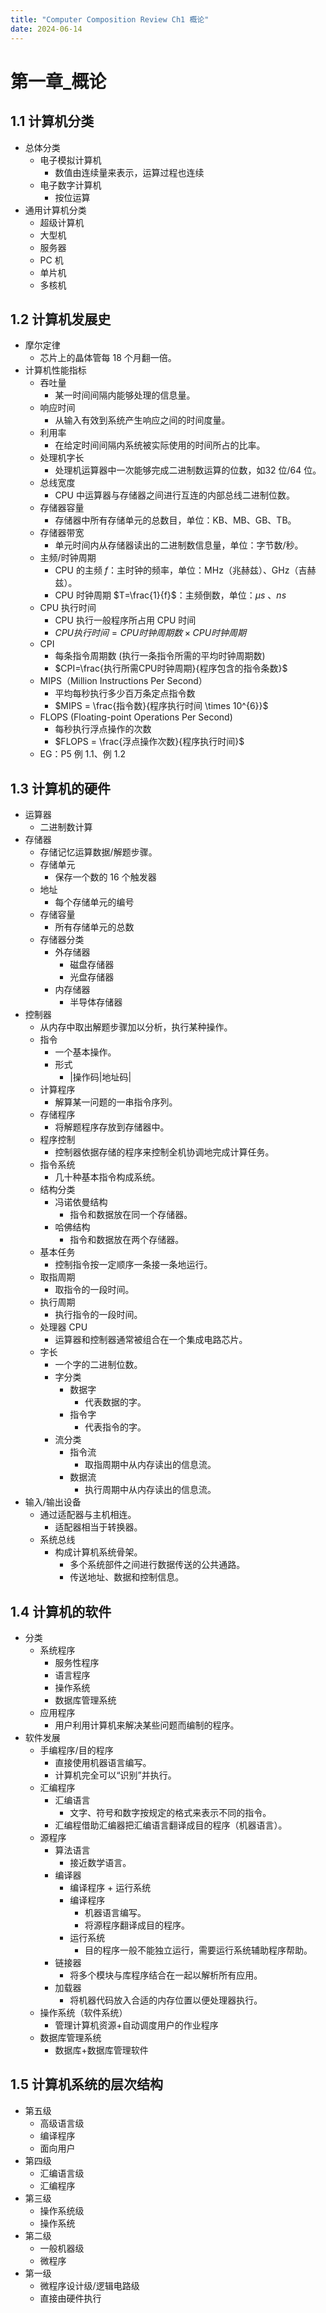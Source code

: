 ```yaml
---
title: "Computer Composition Review Ch1 概论"
date: 2024-06-14
---
```


# 第一章_概论

## 1.1 计算机分类
- 总体分类
	- 电子模拟计算机
		- 数值由连续量来表示，运算过程也连续
	- 电子数字计算机
		- 按位运算
- 通用计算机分类
	- 超级计算机
	- 大型机
	- 服务器
	- PC 机
	- 单片机
	- 多核机

## 1.2 计算机发展史
- 摩尔定律
	- 芯片上的晶体管每 18 个月翻一倍。
- 计算机性能指标
	- 吞吐量
		- 某一时间间隔内能够处理的信息量。
	- 响应时间
		- 从输入有效到系统产生响应之间的时间度量。
	- 利用率
		- 在给定时间间隔内系统被实际使用的时间所占的比率。
	- 处理机字长
		- 处理机运算器中一次能够完成二进制数运算的位数，如32 位/64 位。
	- 总线宽度
		- CPU 中运算器与存储器之间进行互连的内部总线二进制位数。
	- 存储器容量
		- 存储器中所有存储单元的总数目，单位：KB、MB、GB、TB。
	- 存储器带宽
		- 单元时间内从存储器读出的二进制数信息量，单位：字节数/秒。
	- 主频/时钟周期
		- CPU 的主频 $f$：主时钟的频率，单位：MHz（兆赫兹）、GHz（吉赫兹）。
		- CPU 时钟周期 $T=\frac{1}{f}$：主频倒数，单位：$\mu s$ 、$ns$
	- CPU 执行时间
		- CPU 执行一般程序所占用 CPU 时间
		- $CPU 执行时间=CPU 时钟周期数 \times CPU 时钟周期$
	- CPI
		- 每条指令周期数 (执行一条指令所需的平均时钟周期数)
		- $CPI=\frac{执行所需CPU时钟周期}{程序包含的指令条数}$
	- MIPS（Million Instructions Per Second）
		- 平均每秒执行多少百万条定点指令数
		- $MIPS = \frac{指令数}{程序执行时间 \times 10^{6}}$
	- FLOPS (Floating-point Operations Per Second)
		- 每秒执行浮点操作的次数
		- $FLOPS = \frac{浮点操作次数}{程序执行时间}$
	- EG：P5 例 1.1、例 1.2
## 1.3 计算机的硬件
- 运算器
	- 二进制数计算
- 存储器
	- 存储记忆运算数据/解题步骤。
	- 存储单元
		- 保存一个数的 16 个触发器
	- 地址
		- 每个存储单元的编号
	- 存储容量
		- 所有存储单元的总数
	- 存储器分类
		- 外存储器
			- 磁盘存储器
			- 光盘存储器
		- 内存储器
			- 半导体存储器
- 控制器
	- 从内存中取出解题步骤加以分析，执行某种操作。
	- 指令
		- 一个基本操作。
		- 形式
			- |操作码|地址码|
	- 计算程序
		- 解算某一问题的一串指令序列。
	- 存储程序
		- 将解题程序存放到存储器中。
	- 程序控制
		- 控制器依据存储的程序来控制全机协调地完成计算任务。
	- 指令系统
		- 几十种基本指令构成系统。
	- 结构分类
		- 冯诺依曼结构
			- 指令和数据放在同一个存储器。
		- 哈佛结构
			- 指令和数据放在两个存储器。
	- 基本任务
		- 控制指令按一定顺序一条接一条地运行。
	- 取指周期
		- 取指令的一段时间。
	- 执行周期
		- 执行指令的一段时间。
	- 处理器 CPU
		- 运算器和控制器通常被组合在一个集成电路芯片。
	- 字长
		- 一个字的二进制位数。
		- 字分类
			- 数据字
				- 代表数据的字。
			- 指令字
				- 代表指令的字。
		- 流分类
			- 指令流
				- 取指周期中从内存读出的信息流。
			- 数据流
				- 执行周期中从内存读出的信息流。
- 输入/输出设备
	- 通过适配器与主机相连。
		- 适配器相当于转换器。
	- 系统总线
		- 构成计算机系统骨架。
			- 多个系统部件之间进行数据传送的公共通路。
			- 传送地址、数据和控制信息。
## 1.4 计算机的软件
- 分类
	- 系统程序
		- 服务性程序
		- 语言程序
		- 操作系统
		- 数据库管理系统
	- 应用程序
		- 用户利用计算机来解决某些问题而编制的程序。
- 软件发展
	- 手编程序/目的程序
		- 直接使用机器语言编写。
		- 计算机完全可以“识别”并执行。
	- 汇编程序
		- 汇编语言
			- 文字、符号和数字按规定的格式来表示不同的指令。
		- 汇编程借助汇编器把汇编语言翻译成目的程序（机器语言）。
	- 源程序
		- 算法语言
			- 接近数学语言。
		- 编译器
			- 编译程序 + 运行系统
			- 编译程序
				- 机器语言编写。
				- 将源程序翻译成目的程序。
			- 运行系统
				- 目的程序一般不能独立运行，需要运行系统辅助程序帮助。
		- 链接器
			- 将多个模块与库程序结合在一起以解析所有应用。
		- 加载器
			- 将机器代码放入合适的内存位置以便处理器执行。
	- 操作系统（软件系统）
		- 管理计算机资源+自动调度用户的作业程序
	- 数据库管理系统
		- 数据库+数据库管理软件
## 1.5 计算机系统的层次结构
- 第五级
	- 高级语言级
	- 编译程序
	- 面向用户
- 第四级
	- 汇编语言级
	- 汇编程序
- 第三级
	- 操作系统级
	- 操作系统
- 第二级
	- 一般机器级
	- 微程序
- 第一级
	- 微程序设计级/逻辑电路级
	- 直接由硬件执行
